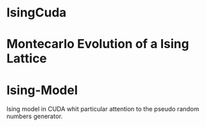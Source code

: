 # IsingCuda
Montecarlo Evolution of a Ising Lattice
=======
# Ising-Model
Ising model in CUDA whit particular attention to the pseudo random numbers generator.
